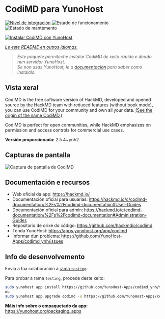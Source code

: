 <!--
NOTA: Este README foi creado automáticamente por <https://github.com/YunoHost/apps/tree/master/tools/readme_generator>
NON debe editarse manualmente.
-->

# CodiMD para YunoHost

[![Nivel de integración](https://dash.yunohost.org/integration/codimd.svg)](https://ci-apps.yunohost.org/ci/apps/codimd/) ![Estado de funcionamento](https://ci-apps.yunohost.org/ci/badges/codimd.status.svg) ![Estado de mantemento](https://ci-apps.yunohost.org/ci/badges/codimd.maintain.svg)

[![Instalar CodiMD con YunoHost](https://install-app.yunohost.org/install-with-yunohost.svg)](https://install-app.yunohost.org/?app=codimd)

*[Le este README en outros idiomas.](./ALL_README.md)*

> *Este paquete permíteche instalar CodiMD de xeito rápido e doado nun servidor YunoHost.*  
> *Se non usas YunoHost, le a [documentación](https://yunohost.org/install) para saber como instalalo.*

## Vista xeral

CodiMD is the free software version of HackMD, developed and opened source by the HackMD team with reduced features (without book mode), you can use CodiMD for your community and own all your data. [(See the origin of the name CodiMD.)](https://github.com/hackmdio/codimd/issues/720)

CodiMD is perfect for open communities, while HackMD emphasizes on permission and access controls for commercial use cases.

**Versión proporcionada:** 2.5.4~ynh2

## Capturas de pantalla

![Captura de pantalla de CodiMD](./doc/screenshots/screenshot.png)

## Documentación e recursos

- Web oficial da app: <https://hackmd.io/>
- Documentación oficial para usuarias: <https://hackmd.io/c/codimd-documentation/%2Fs%2Fcodimd-documentation#User-Guides>
- Documentación oficial para admin: <https://hackmd.io/c/codimd-documentation/%2Fs%2Fcodimd-documentation#Administration-Guides>
- Repositorio de orixe do código: <https://github.com/hackmdio/codimd>
- Tenda YunoHost: <https://apps.yunohost.org/app/codimd>
- Informar dun problema: <https://github.com/YunoHost-Apps/codimd_ynh/issues>

## Info de desenvolvemento

Envía a túa colaboración á [rama `testing`](https://github.com/YunoHost-Apps/codimd_ynh/tree/testing).

Para probar a rama `testing`, procede deste xeito:

```bash
sudo yunohost app install https://github.com/YunoHost-Apps/codimd_ynh/tree/testing --debug
ou
sudo yunohost app upgrade codimd -u https://github.com/YunoHost-Apps/codimd_ynh/tree/testing --debug
```

**Máis info sobre o empaquetado da app:** <https://yunohost.org/packaging_apps>
